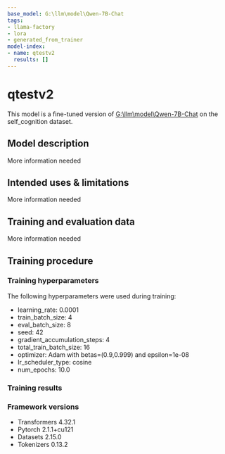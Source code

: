 ```yaml
---
base_model: G:\llm\model\Qwen-7B-Chat
tags:
- llama-factory
- lora
- generated_from_trainer
model-index:
- name: qtestv2
  results: []
---
```


<!-- This model card has been generated automatically according to the information the Trainer had access to. You
should probably proofread and complete it, then remove this comment. -->

# qtestv2

This model is a fine-tuned version of [G:\llm\model\Qwen-7B-Chat](https://huggingface.co/G:\llm\model\Qwen-7B-Chat) on the self_cognition dataset.

## Model description

More information needed

## Intended uses & limitations

More information needed

## Training and evaluation data

More information needed

## Training procedure

### Training hyperparameters

The following hyperparameters were used during training:
- learning_rate: 0.0001
- train_batch_size: 4
- eval_batch_size: 8
- seed: 42
- gradient_accumulation_steps: 4
- total_train_batch_size: 16
- optimizer: Adam with betas=(0.9,0.999) and epsilon=1e-08
- lr_scheduler_type: cosine
- num_epochs: 10.0

### Training results



### Framework versions

- Transformers 4.32.1
- Pytorch 2.1.1+cu121
- Datasets 2.15.0
- Tokenizers 0.13.2
